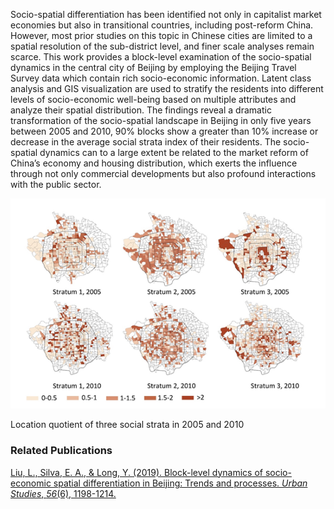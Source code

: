 Socio-spatial differentiation has been identified not only in capitalist market economies but also in transitional countries, including post-reform China. However, most prior studies on this topic in Chinese cities are limited to a spatial resolution of the sub-district level, and finer scale analyses remain scarce. This work provides a block-level examination of the socio-spatial dynamics in the central city of Beijing by employing the Beijing Travel Survey data which contain rich socio-economic information. Latent class analysis and GIS visualization are used to stratify the residents into different levels of socio-economic well-being based on multiple attributes and analyze their spatial distribution. The findings reveal a dramatic transformation of the socio-spatial landscape in Beijing in only five years between 2005 and 2010, 90% blocks show a greater than 10% increase or decrease in the average social strata index of their residents. The socio-spatial dynamics can to a large extent be related to the market reform of China’s economy and housing distribution, which exerts the influence through not only commercial developments but also profound interactions with the public sector.

![Location quotient of three social strata in 2005 and 2010](Visualizing-fine-grained-socio-spatial-landscape-in-Beijing.assets/1599025388215.png)

Location quotient of three social strata in 2005 and 2010



### Related Publications

[Liu, L., Silva, E. A., & Long, Y. (2019). Block-level dynamics of socio-economic spatial differentiation in Beijing: Trends and processes. *Urban Studies*, *56*(6), 1198-1214. ](https://journals.sagepub.com/doi/full/10.1177/0042098018757617)

